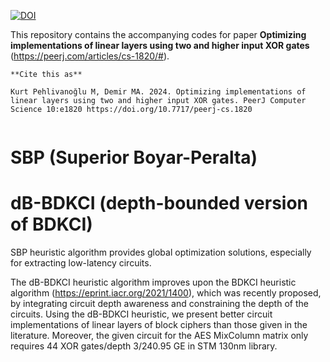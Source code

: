 [![DOI](https://zenodo.org/badge/492541524.svg)](https://zenodo.org/doi/10.5281/zenodo.10080462)


This repository contains the accompanying codes for paper **Optimizing implementations of linear layers using two and higher input XOR gates** (https://peerj.com/articles/cs-1820/#).


```
**Cite this as**

Kurt Pehlivanoğlu M, Demir MA. 2024. Optimizing implementations of linear layers using two and higher input XOR gates. PeerJ Computer Science 10:e1820 https://doi.org/10.7717/peerj-cs.1820


```



# SBP (Superior Boyar-Peralta) 
# dB-BDKCI (depth-bounded version of BDKCI)

SBP heuristic algorithm provides global optimization solutions, especially for extracting low-latency circuits.

The dB-BDKCI heuristic algorithm improves upon the BDKCI heuristic algorithm (https://eprint.iacr.org/2021/1400), which was recently proposed, by integrating circuit depth awareness and constraining the depth of the circuits. Using the dB-BDKCI heuristic, we present better circuit implementations of linear layers of block ciphers than those given in the literature. Moreover, the given circuit for the AES MixColumn matrix only requires 44 XOR gates/depth 3/240.95 GE in STM 130nm library.
